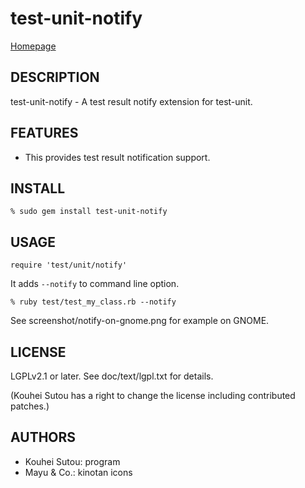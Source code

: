# test-unit-notify

[Homepage](https://test-unit.github.io/#test-unit-notify)

## DESCRIPTION

test-unit-notify - A test result notify extension for test-unit.

## FEATURES

* This provides test result notification support.

## INSTALL

    % sudo gem install test-unit-notify

## USAGE

    require 'test/unit/notify'

It adds `--notify` to command line option.

    % ruby test/test_my_class.rb --notify

See screenshot/notify-on-gnome.png for example on GNOME.

## LICENSE

LGPLv2.1 or later. See doc/text/lgpl.txt for details.

(Kouhei Sutou has a right to change the license including
contributed patches.)

## AUTHORS

* Kouhei Sutou: program
* Mayu & Co.: kinotan icons
